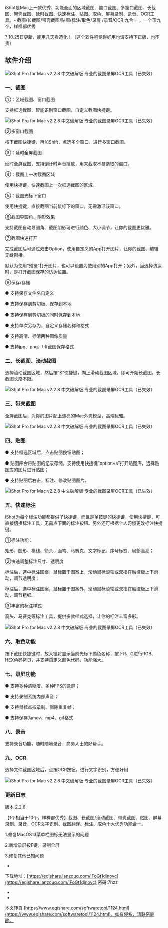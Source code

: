 iShot是Mac上一款优秀、功能全面的区域截图、窗口截图、多窗口截图、长截图、带壳截图、延时截图、快速标注、贴图、取色、屏幕录制、录音、OCR工具。-
截图/长截图/带壳截图/贴图/标注/取色/录屏 /录音/OCR 九合一 ，一个顶九个，样样都优秀

? 10.25日更新，能用几天看造化！（这个软件吧觉得好用也请支持下正版，也不贵）

软件介绍
----

![iShot Pro for Mac v2.2.8 中文破解版 专业的截图录屏OCR工具（已失效）](https://img30.360buyimg.com/pop/jfs/t1/126873/20/24299/1861660/62238339E52cafa00/126362e172f002ea.png)

### 一、截图

①：区域截图、窗口截图

支持框选截图、智能识别窗口截图，自定义截图快捷键。

![iShot Pro for Mac v2.2.8 中文破解版 专业的截图录屏OCR工具（已失效）](https://img30.360buyimg.com/pop/jfs/t1/120657/23/21571/4479020/62238489E6c753969/c950fc26e6071012.png)

②多窗口截图

按下截图快捷键，再加Shift，点选多个窗口，进行多窗口截图。

③：延时全屏截图

延时全屏截图，支持倒计时声音播放，用来截取不易选取的窗口。

④：截图上一次截图区域

使用快捷键，快速截图上一次框选截图的区域。

⑤：截图光标下窗口

使用快捷键，直接截图当前鼠标下的窗口，无需激活该窗口。

⑥截图导圆角、阴影效果

支持截图自动导圆角、截图阴影可进行颜色、大小调节，让你的截图更优雅。

⑦截图快速打开

完成截图后可通过双击Option，使用自定义的App打开图片，让你的截图、编辑无缝衔接。

默认为使用“预览”打开图片，也可以设置为使用别的App打开；另外，当选择访达时，是打开截图保存的访达位置。

⑧保存/存储

● 支持保存文件名自定义

● 支持保存到剪切板、保存到本地

● 支持保存到剪切板的同时保存到本地

● 支持单次另存为，自定义存储名称和格式

● 支持高清、标清两种图像质量

● 支持jpg、png、tiff截图保存格式

### 二、长截图、滚动截图

选择滚动截图区域，然后按“S”快捷键，向上滑动截图区域，即可开始长截图，长截图长度不限。

![iShot Pro for Mac v2.2.8 中文破解版 专业的截图录屏OCR工具（已失效）](https://img30.360buyimg.com/pop/jfs/t1/112350/29/23423/817893/6223838cE39e38506/7cf01de2c0039fca.png)

### 三、带壳截图

全屏截图后，为你的图片配上漂亮的Mac外壳模型，高端优雅。

![iShot Pro for Mac v2.2.8 中文破解版 专业的截图录屏OCR工具（已失效）](https://img30.360buyimg.com/pop/jfs/t1/89242/28/24274/1619625/6223835fEdf213ba2/9aaee5b94f14507a.png)

### 四、贴图

● 支持框选区域后，点击贴图按钮贴图；

● 贴图库会将贴图的记录存储，支持使用快捷键“option+s”打开贴图库，选择贴图库的图片进行贴图；

● 支持贴图后右击，标注、修改贴图图片。

![iShot Pro for Mac v2.2.8 中文破解版 专业的截图录屏OCR工具（已失效）](https://img30.360buyimg.com/pop/jfs/t1/129259/23/24602/1432974/622383b2E0ac06d02/9c2fe8e6b126b370.png)

### 五、快速标注

iShot为每个标注功能都提供了快捷键，而且是单按键的快捷键，使用快捷键，可直接切换标注工具，无需点下面的标注按钮。另外还可根据个人习惯更改标注快捷键。

①标注功能：

矩形、圆形、横线、箭头、画笔、马赛克、文字标记、序号标签、局部高亮；

②快速调整标注尺寸、透明度

标注后，选中标注图案，鼠标置于图案上，滚动鼠标滚轮或双指在触控板上下滑动，调节透明度；

标注后，选中标注图案，鼠标置于图案外，滚动鼠标滚轮或双指在触控板上下滑动，调节粗细。

③丰富的标注样式

箭头、马赛克等标注工具，提供多款样式选择，让你的标注丰富多彩。

![iShot Pro for Mac v2.2.8 中文破解版 专业的截图录屏OCR工具（已失效）](https://img30.360buyimg.com/pop/jfs/t1/213098/39/14157/1528984/6223840cE49d729ca/1079f56c516ad482.png)

### 六、取色功能

按下截图快捷键时，放大镜将显示当前光标下颜色名称，按下R、G进行RGB、HEX色码拷贝，并支持自定义颜色代码，功能强大。

### 七、录屏功能

● 支持多种清晰度、多种FPS的录屏；

● 支持录制系统内部声音；

● 支持鼠标点按录制、删除重复帧；

● 支持保存为mov、mp4、gif格式

### 八、录音

支持录音功能，随时随地录音，商务人士的好帮手。

### 九、OCR

选择文件截图区域后，点按OCR按钮，进行文字识别，方便好用

![iShot Pro for Mac v2.2.8 中文破解版 专业的截图录屏OCR工具（已失效）](https://img30.360buyimg.com/pop/jfs/t1/210797/2/18754/1220528/622383d9E0926697c/ffad85b3d75b3ebd.png)

### 更新日志

版本 2.2.6

【1个相当于10个，样样都优秀】截图、长截图/滚动截图、带壳截图、贴图、屏幕录制、录音、OCR文字识别、截图翻译、标注、取色十大优秀功能合一。

1.修复MacOS13菜单栏图标无法显示的问题

2.新增录屏按F键，录制全屏

3.修复其他已知问题

-
 下载地址：[https://eqishare.lanzouq.com/iFoGt1djnovc](https://eqishare.lanzouq.com/iFoGt1djnovc) 密码:7hzz

-

-

本文转自 [https://www.eqishare.com/softwaretool/1124.html](https://www.eqishare.com/softwaretool/1124.html)，如有侵权，请联系删除。
